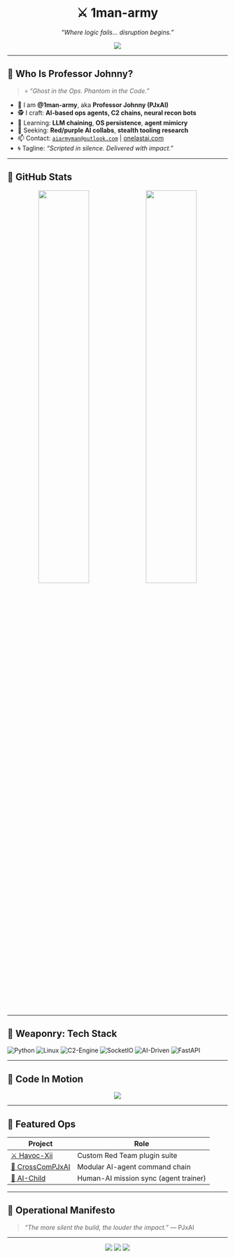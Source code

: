 <h1 align="center">⚔️ 1man-army</h1>
<p align="center"><i>“Where logic fails... disruption begins.”</i></p>

<p align="center">
  <img src="https://readme-typing-svg.demolab.com?font=Fira+Code&duration=4000&pause=700&color=F70000&center=true&vCenter=true&width=435&lines=AI+%2B+Ops+%3D+Domination;Autonomous+Agents+%7C+C2+Frameworks;Adversarial+ML+%7C+Red+Team+Playbooks;Professor+Johnny+Lives..." />
</p>

---

## 👋 Who Is Professor Johnny?

> 💀 *“Ghost in the Ops. Phantom in the Code.”*

- 🧠 I am **@1man-army**, aka **Professor Johnny (PJxAI)**
- 🕵️ I craft: **AI-based ops agents, C2 chains, neural recon bots**
- 🔬 Learning: **LLM chaining**, **OS persistence**, **agent mimicry**
- 🤝 Seeking: **Red/purple AI collabs**, **stealth tooling research**
- 📫 Contact: [`aiarmyman@outlook.com`](mailto:aiarmyman@outlook.com) | [onelastai.com](https://onelastai.com)
- 🌀 Tagline: *“Scripted in silence. Delivered with impact.”*

---

## 🧠 GitHub Stats

<p align="center">
  <img src="https://github-readme-stats.vercel.app/api?username=1man-army&show_icons=true&theme=radical" width="48%" />
  <img src="https://github-readme-streak-stats.herokuapp.com?user=1man-army&theme=radical" width="48%" />
</p>

---

## 🧪 Weaponry: Tech Stack

![Python](https://img.shields.io/badge/Python-3.x-blue?logo=python)
![Linux](https://img.shields.io/badge/Linux-root%20user-black?logo=linux)
![C2-Engine](https://img.shields.io/badge/C2%20Frameworks-Havoc%20Xii%20%7C%20PhantomNet-red)
![SocketIO](https://img.shields.io/badge/Socket.IO%20Ops-Active-blue)
![AI-Driven](https://img.shields.io/badge/AI%20Integration-Live-lightblue)
![FastAPI](https://img.shields.io/badge/API-FastAPI-green?logo=fastapi)

---

## 🔁 Code In Motion

<p align="center">
  <img src="https://github.com/1man-army/1man-army/blob/output/github-contribution-grid-snake.svg" />
</p>

---

## 📂 Featured Ops

| Project | Role |
|--------|------|
| [⚔️ Havoc-Xii](https://github.com/1man-army/Havoc-X) | Custom Red Team plugin suite |
| [🧠 CrossComPJxAI](https://github.com/1man-army/CrossComPJxAI) | Modular AI-agent command chain |
| [🤖 AI-Child](https://github.com/1man-army/AI-Child) | Human-AI mission sync (agent trainer) |

---

## 🔐 Operational Manifesto

> *“The more silent the build, the louder the impact.”* — PJxAI

---

<p align="center">
  <img src="https://img.shields.io/badge/License-MIT-blue.svg"> 
  <img src="https://img.shields.io/badge/Support-Buy%20Me%20a%20Coffee-orange?logo=buymeacoffee">
  <img src="https://img.shields.io/badge/Follow-Twitter-blue?logo=twitter">
</p>

<!---
1man-army/1man-army is a ✨ special ✨ repository because its `README.md` appears on your GitHub profile.
You can click the Preview link to take a look at your changes.
--->
